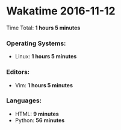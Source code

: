# Wakatime 2016-11-12

Time Total: **1 hours 5 minutes**

### Operating Systems:
- Linux: **1 hours 5 minutes** 

### Editors:
- Vim: **1 hours 5 minutes** 

### Languages:
- HTML: **9 minutes** 
- Python: **56 minutes** 

